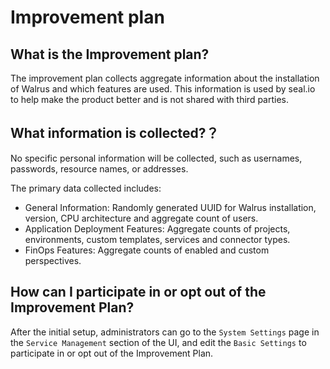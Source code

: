 # Improvement plan

## What is the Improvement plan?

The improvement plan collects aggregate information about the installation of Walrus and which features are used. This information is used by seal.io to help make the product better and is not shared with third parties.

## What information is collected?？

No specific personal information will be collected, such as usernames, passwords, resource names, or addresses.

The primary data collected includes:

- General Information: Randomly generated UUID for Walrus installation, version, CPU architecture and aggregate count of users.
- Application Deployment Features: Aggregate counts of projects, environments, custom templates, services and connector types.
- FinOps Features: Aggregate counts of enabled and custom perspectives.

## How can I participate in or opt out of the Improvement Plan?

After the initial setup, administrators can go to the `System Settings` page in the `Service Management` section of the UI, and edit the `Basic Settings` to participate in or opt out of the Improvement Plan.